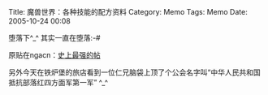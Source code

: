 Title: 魔兽世界：各种技能的配方资料
Category: Memo
Tags: Memo
Date: 2005-10-24 00:08



堕落下^_^ 其实一直在堕落:-#

原贴在ngacn：[史上最强的帖](http://bbs.emu-zone.org/wow/showthread.php?p=5991#post5991)

另外今天在铁炉堡的旅店看到一位仁兄脑袋上顶了个公会名字叫“中华人民共和国抵抗部落红四方面军第一军” ^_^

